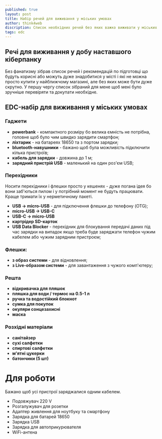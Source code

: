 ```yaml
---
published: true
layout: post
title: Набір речей для виживання у міських умовах
author: think4web
discription: Список необхідних речей без яких важко виживати у міських умовах.
tags: edc 
---
```


## Речі для виживання у добу наставшого кіберпанку

Без фанатизму зібрав список речей і рекомендацій по підготовці що будуть корисні або можуть дуже знадобитися у місті і які не можна просто купити у найближчому магазині, але без яких може бути дуже скрутно. У першу чергу список зібраний для мене щоб мені було зручніше перевіряти та докупати необхідне.

## EDC-набір для виживання у міських умовах

### Гаджети
- **powerbank** - компактного розміру бо велика ємність не потрібна, головне щоб було чим швидко зарядити смартфон; 
- **ліхтарик** - на батареях 18650 та з портом зарядки;
- **bluetooth-навушники** - бажано щоб була можливість підключити кілька пристроїв;
- **кабель для зарядки** - довжина до 1 м;
- **зарядний пристрій USB** - маленький на один роз'єм USB;

### Перехідники
Носити перехідники і флешки просто у кешенях - дуже погана ідея бо вони заб'ються пилом і у потрібний момент не будуть працювати. Краще тримати їх у нерметичному пакеті.
- **USB -> micro-USB** - для підключення флешки до телефону (OTG);
- **micro-USB -> USB-C**
- **USB-C -> micro-USB**
- **картрідер SD-карток**
- **USB Data Blocker** - перехідник для блокування передачі даних під час зарядки на випадок якщо треба буде заряджати телефон чужим кабелем або чужим зарядним пристроєм;

### Флешки:
- **з образ системи** - для відновлення;
- **з Live-образом системи** - для завантаження з чужого комп'ютеру;

### Решта
- **відкривачка для пляшок**
- **пляшка для води / термос на 0.5-1 л**
- **ручка та водостійкий блокнот**
- **сумка для покупок**
- **окуляри сонцезахисні**
- **маска**

### Розхідні матеріали
- **санітайзер**
- **сухі салфетки**
- **спиртові салфетки**
- **м'ятні цукерки**
- **батончики (5 шт)**

# Для роботи
Бажано щоб усі пристрої заряджалися одним кабелем.
- Подовжувач 220 V
- Розгалужувач для розетки
- Адаптер живлення для ноутбуку та смартфону
- Зарядка для батарей 18650
- Зарядка USB
- Зарядка для автоприкурювателя
- WiFi-антена

